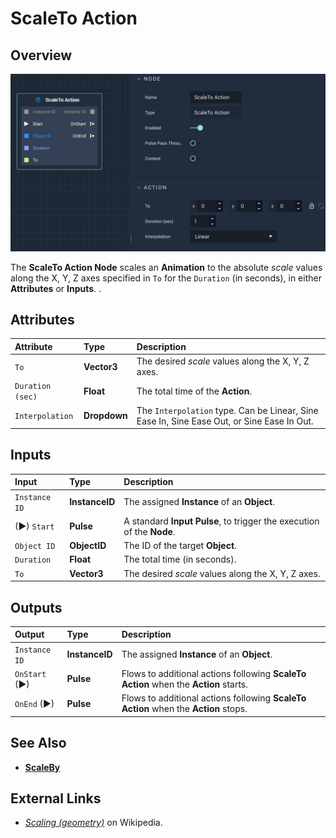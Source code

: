 # ScaleTo Action

## Overview

![The ScaleTo Node.](../../.gitbook/assets/scaletoaction.png)

The **ScaleTo Action Node** scales an **Animation** to the absolute _scale_ values along the X, Y, Z axes specified in `To` for the `Duration` \(in seconds\), in either **Attributes** or **Inputs**. .

## Attributes

| Attribute | Type | Description |
| :--- | :--- | :--- |
| `To` | **Vector3** | The desired _scale_ values along the X, Y, Z axes. |
| `Duration (sec)` | **Float** | The total time of the **Action**. |
| `Interpolation` | **Dropdown** | The `Interpolation` type. Can be Linear, Sine Ease In, Sine Ease Out, or Sine Ease In Out. |

## Inputs

| Input | Type | Description |
| :--- | :--- | :--- |
| `Instance ID` | **InstanceID** | The assigned **Instance** of an **Object**. |
| \(►\) `Start` | **Pulse** | A standard **Input Pulse**, to trigger the execution of the **Node**. |
| `Object ID` | **ObjectID** | The ID of the target **Object**. |
| `Duration` | **Float** | The total time \(in seconds\). |
| `To` | **Vector3** | The desired _scale_ values along the X, Y, Z axes. |

## Outputs

| Output | Type | Description |
| :--- | :--- | :--- |
| `Instance ID` | **InstanceID** | The assigned **Instance** of an **Object**. |
| `OnStart` \(►\) | **Pulse** | Flows to additional actions following **ScaleTo Action** when the **Action** starts. |
| `OnEnd` \(►\) | **Pulse** | Flows to additional actions following **ScaleTo Action** when the **Action** stops. |

## See Also

* [**ScaleBy**](scalebyaction.md)

## External Links

* [_Scaling \(geometry\)_](https://en.wikipedia.org/wiki/Scaling_%28geometry%29) on Wikipedia.

